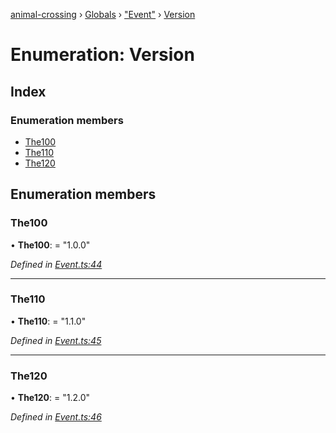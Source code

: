 [animal-crossing](../README.md) › [Globals](../globals.md) › ["Event"](../modules/_event_.md) › [Version](_event_.version.md)

# Enumeration: Version

## Index

### Enumeration members

* [The100](_event_.version.md#the100)
* [The110](_event_.version.md#the110)
* [The120](_event_.version.md#the120)

## Enumeration members

###  The100

• **The100**: = "1.0.0"

*Defined in [Event.ts:44](https://github.com/Norviah/animal-crossing/blob/68cfe98/module/types/Event.ts#L44)*

___

###  The110

• **The110**: = "1.1.0"

*Defined in [Event.ts:45](https://github.com/Norviah/animal-crossing/blob/68cfe98/module/types/Event.ts#L45)*

___

###  The120

• **The120**: = "1.2.0"

*Defined in [Event.ts:46](https://github.com/Norviah/animal-crossing/blob/68cfe98/module/types/Event.ts#L46)*
